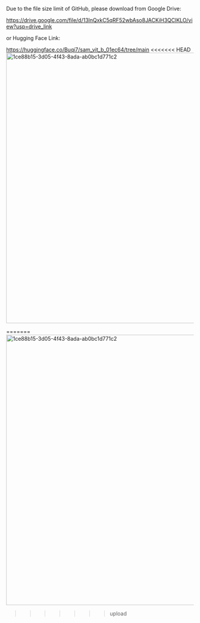 Due to the file size limit of GitHub, please download from Google Drive:

https://drive.google.com/file/d/13lnQxkC5qRF52wbAso8JACKiH3QClKLO/view?usp=drive_link




or Hugging Face Link:

https://huggingface.co/Buqi7/sam_vit_b_01ec64/tree/main
<<<<<<< HEAD
<img width="2653" height="725" alt="1ce88b15-3d05-4f43-8ada-ab0bc1d771c2" src="https://github.com/user-attachments/assets/b4de9de1-d10f-4b96-9c23-9fd1599bc1b2" />

=======
<img width="2653" height="725" alt="1ce88b15-3d05-4f43-8ada-ab0bc1d771c2" src="https://github.com/user-attachments/assets/b4de9de1-d10f-4b96-9c23-9fd1599bc1b2" />
>>>>>>> upload
